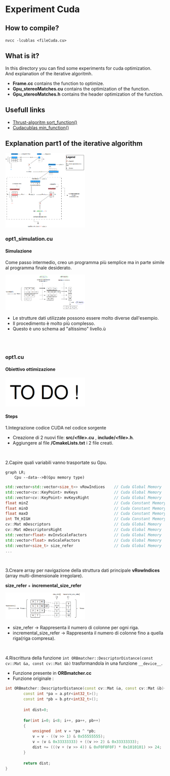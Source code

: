 # Experiment Cuda



## How to compile?

`nvcc -lcublas <fileCuda.cu>`


## What is it?

In this directory you can find some experiments for cuda optimization.  
And explanation of the iterative algoritmh.

- <b>Frame.cc</b> contains the function to optimize.
- <b>Gpu_stereoMatches.cu</b> contains the optimization of the function.
- <b>Gpu_stereoMatches.h</b> contains the header optimization of the function.

## Usefull links

- [Thrust-algoritm sort_function()](https://nvidia.github.io/cccl/thrust/api/groups/group__algorithms.html)
- [Cudacublas min_function()](https://docs.nvidia.com/cuda/cublas/index.html#cublasi-t-amin)

## Explanation part1 of the iterative algorithm


<img src="img/best_candidate_explain.png" width=50% alt=""> </img>

### opt1_simulation.cu

#### Simulazione

Come passo intermedio, creo un programma più semplice ma in parte simile al programma finale desiderato.

<img src="img/opt1_simulation.png" width=50% alt=""> </img>

- Le strutture dati utilizzate possono essere molto diverse dall'esempio.
- Il procedimento è molto più complesso.
- Questo è uno schema ad "altissimo" livello.ù

<br><br>

### opt1.cu


#### Obiettivo ottimizazione

<img src="img/opt1.png" width=50% alt=""> </img>

#### Steps

1.Integrazione codice CUDA nel codice sorgente

- Creazione di 2 nuovi file: <b>src/\<file\>.cu</b> , <b>include/\<file\>.h</b>.
- Aggiungere al file <b>/CmakeLists.txt</b> i 2 file creati.

<br>

2.Capire quali variabili vanno trasportate su Gpu.

```mermaid
graph LR;
    Cpu --data-->B(Gpu memory type)
```


```c++
std::vector<std::vector<size_t>> vRowIndices    // Cuda Global Memory
std::vector<cv::KeyPoint> mvKeys                // Cuda Global Memory
std::vector<cv::KeyPoint> mvKeysRight           // Cuda Global Memory
float minZ                                      // Cuda Constant Memory   
float minD                                      // Cuda Constant Memory   
float maxD                                      // Cuda Constant Memory   
int TH_HIGH                                     // Cuda Constant Memory   
cv::Mat mDescriptors                            // Cuda Global Memory
cv::Mat mDescriptorsRight                       // Cuda Global Memory
std::vector<float> mvInvScaleFactors            // Cuda Global Memory
std::vector<float> mvScaleFactors               // Cuda Global Memory
std::vector<size_t> size_refer                  // Cuda Global Memory
...
```

<br>

3.Creare array per navigazione della struttura dati principale <b>vRowIndices</b> (array multi-dimensionale irregolare).

<b> size_refer </b> + <b> incremental_size_refer </b>

<img src="img/size_refer.png" width=50% alt=""> </img>

- size_refer -> Rappresenta il numero di colonne per ogni riga.
- incremental_size_refer -> Rappresenta il numero di colonne fino a quella riga(riga compresa).

<br>

4.Riscrittura della funzione ```int ORBmatcher::DescriptorDistance(const cv::Mat &a, const cv::Mat &b)``` trasformandola in una funzione `__device__`.

- Funzione presente in <b>ORBmatcher.cc</b>
- Funzione originale :

```c++
int ORBmatcher::DescriptorDistance(const cv::Mat &a, const cv::Mat &b){
        const int *pa = a.ptr<int32_t>();
        const int *pb = b.ptr<int32_t>();

        int dist=0;

        for(int i=0; i<8; i++, pa++, pb++)
        {
            unsigned  int v = *pa ^ *pb;
            v = v - ((v >> 1) & 0x55555555);
            v = (v & 0x33333333) + ((v >> 2) & 0x33333333);
            dist += (((v + (v >> 4)) & 0xF0F0F0F) * 0x1010101) >> 24;
        }

        return dist;
}
```